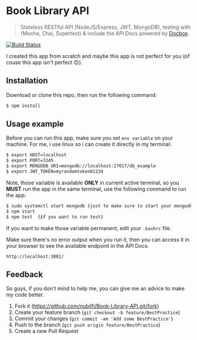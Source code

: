 # Book Library API
> Stateless RESTful API (NodeJS/Express, JWT, MongoDB), testing with (Mocha, Chai, Supertest) & include the API Docs powered by [Docbox](https://github.com/tmcw/docbox "Docbox Homepage").

[![Build Status](https://travis-ci.org/nubilfi/Book-Library-API.svg?branch=master)](https://travis-ci.org/nubilfi/Book-Library-API)

I created this app from scratch and maybe this app is not perfect for you (of couse this app isn't perfect :blush:).
## Installation
Download or clone this repo, then run the following command:
```sh
$ npm install
```
## Usage example
Before you can run this app, make sure you set `env variable` on your machine. For me, i use linux so i can create it directly in my terminal:
```sh
$ export HOST=localhost
$ export PORT=3245
$ export MONGODB_URI=mongodb://localhost:27017/db_example
$ export JWT_TOKEN=myrandomtoken01234
```
Note, those variable is available **ONLY** in current active terminal, so you **MUST** run the app in the same terminal, use the following command to run the app:
```sh
$ sudo systemctl start mongodb (just to make sure to start your mongodb)
$ npm start
$ npm test  (if you want to run test)
```
If you want to make those variable permanent, edit your `.bashrc` file.

Make sure there's no error output when you run it, then you can access it in your browser to see the available endpoint in the API Docs.
```
http://localhost:3001/
```

## Feedback
So guys, if you don't mind to help me, you can give me an advice to make my code better.

1. Fork it (<https://github.com/nubilfi/Book-Library-API.git/fork>)
2. Create your feature branch (`git checkout -b feature/BestPractice`)
3. Commit your changes (`git commit -am 'Add some BestPractice'`)
4. Push to the branch (`git push origin feature/BestPractice`)
5. Create a new Pull Request